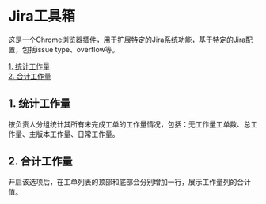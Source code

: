 # Jira工具箱  
这是一个Chrome浏览器插件，用于扩展特定的Jira系统功能，基于特定的Jira配置，包括issue type、overflow等。  

[1. 统计工作量](#1-统计工作量)  
[2. 合计工作量](#2-统计工作量)  

## 1. 统计工作量  
按负责人分组统计其所有未完成工单的工作量情况，包括：无工作量工单数、总工作量、主版本工作量、日常工作量。

## 2. 合计工作量  
开启该选项后，在工单列表的顶部和底部会分别增加一行，展示工作量列的合计值。

